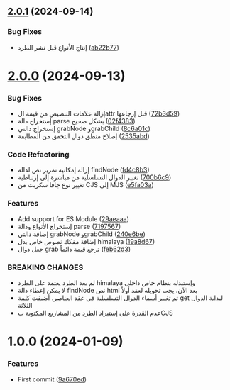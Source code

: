## [2.0.1](https://github.com/DisQada/Scraper/compare/v2.0.0...v2.0.1) (2024-09-14)


### Bug Fixes

* إنتاج الأنواع قبل نشر الطرد ([ab22b77](https://github.com/DisQada/Scraper/commit/ab22b773a781334bf746836b6ecc6f6739b74ef7))

# [2.0.0](https://github.com/DisQada/Scraper/compare/v1.0.0...v2.0.0) (2024-09-13)


### Bug Fixes

* إزالة علامات التنصيص من قيمة الattr قبل إرجاعها ([72b3d59](https://github.com/DisQada/Scraper/commit/72b3d59c3d6994a837989fb47642539b024949d2))
* إستخراج دالة parse بشكل صحيح ([02f4383](https://github.com/DisQada/Scraper/commit/02f43833e5268db09ad1f2900babb902a1c99652))
* إستخراج دالتي grabNode وgrabChild ([8c6a01c](https://github.com/DisQada/Scraper/commit/8c6a01ce108438cc0d92e3881faf99cccfe93287))
* إصلاح منطق دوال التحقق من المطابقة ([2535abd](https://github.com/DisQada/Scraper/commit/2535abdb254169b4c5636576d21bb141408dce83))


### Code Refactoring

* إزالة إمكانية تمرير نص لدالة findNode ([fd4c8b3](https://github.com/DisQada/Scraper/commit/fd4c8b3b65d84f7ec4ca79761e0162658cc38858))
* تغيير الدوال التسلسلية من مباشرة إلى إرتباطية ([700b6c9](https://github.com/DisQada/Scraper/commit/700b6c981fd8ee83e99377c4a5f2be5db6356f1c))
* تغيير نوع جافا سكربت من CJS إلى MJS ([e5fa03a](https://github.com/DisQada/Scraper/commit/e5fa03a9dc2c022fa425bb5d334ebf9d8ff50a52))


### Features

* Add support for ES Module ([29aeaaa](https://github.com/DisQada/Scraper/commit/29aeaaab8a1f8279604ace7fa511caefa5ada1ef))
* إستخراج الأنواع ودالة parse ([7197567](https://github.com/DisQada/Scraper/commit/71975677544802746b55f0a9180462c11dc678ae))
* إضافة دالتي grabNode وgrabChild ([240e6be](https://github.com/DisQada/Scraper/commit/240e6be82e62fc26358feaf5812565c875caabe5))
* إضافة مفكك نصوص خاص بدل himalaya ([19a8d67](https://github.com/DisQada/Scraper/commit/19a8d6793baf726b0cf0b599c880574cd015fe3b))
* جعل دوال grab ترجع قيمة دائماً ([feb62d3](https://github.com/DisQada/Scraper/commit/feb62d38caf81a6f71bd6c517536af97d23a88bd))


### BREAKING CHANGES

* لم يعد الطرد يعتمد على الطرد himalaya وإستبدله بنظام خاص داخلي
* لا يمكن إعطاء دالة findNode نص html بعد الآن، يجب تحويله لعقد أولاً
* تم تغيير أسماء الدوال التسلسلية في عقد العناصر، أضيفت كلمة get لبداية الدوال الثلاثة
* عدم القدرة على إستيراد الطرد من المشاريع المكتوبة بCJS

# 1.0.0 (2024-01-09)

### Features

- First commit ([9a670ed](https://github.com/DisQada/Scraper/commit/9a670edf30c0029eaee5f790965d3548c3ba15b9))
